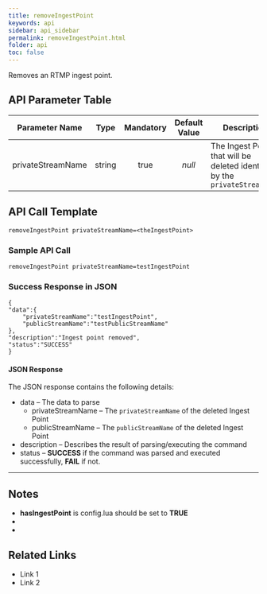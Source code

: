 ```yaml
---
title: removeIngestPoint
keywords: api
sidebar: api_sidebar
permalink: removeIngestPoint.html
folder: api
toc: false
---
```




Removes an RTMP ingest point.





## API Parameter Table

|  Parameter Name   |  Type  | Mandatory | Default Value | Description                              |
| :---------------: | :----: | :-------: | :-----------: | ---------------------------------------- |
| privateStreamName | string |   true    |    *null*     | The Ingest Point that will be deleted identified by the `privateStreamName` |



## API Call Template

``` 
removeIngestPoint privateStreamName=<theIngestPoint>
```



### Sample API Call

``` 
removeIngestPoint privateStreamName=testIngestPoint
```

### Success Response in JSON

``` 
{
"data":{
    "privateStreamName":"testIngestPoint",
    "publicStreamName":"testPublicStreamName"
},
"description":"Ingest point removed",
"status":"SUCCESS"
}
```



#### JSON Response

The JSON response contains the following details:

- data – The data to parse
  - privateStreamName – The `privateStreamName` of the deleted Ingest Point
  - publicStreamName – The `publicStreamName` of the deleted Ingest Point
- description – Describes the result of parsing/executing the command
- status – **SUCCESS** if the command was parsed and executed successfully, **FAIL** if not.

------

## Notes

- **hasIngestPoint** is config.lua should be set to **TRUE**
- ​
- ​





## **Related Links**

- Link 1
- Link 2